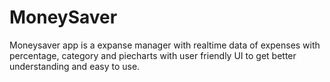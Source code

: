 # MoneySaver
Moneysaver app is a expanse manager with realtime data of expenses with percentage, category and piecharts with user friendly UI to get better understanding and easy to use.
